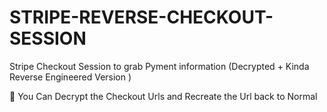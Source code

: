 # STRIPE-REVERSE-CHECKOUT-SESSION

Stripe Checkout Session to grab Pyment information (Decrypted + Kinda Reverse Engineered Version )

🎯 You Can Decrypt the Checkout Urls and Recreate the Url back to Normal 
